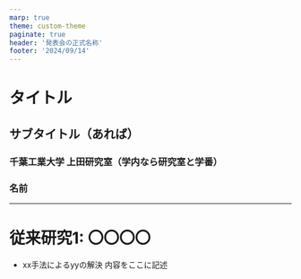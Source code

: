 ```yaml
---
marp: true
theme: custom-theme
paginate: true
header: '発表会の正式名称'
footer: '2024/09/14'
---
```


<!-- _class: title -->
# タイトル

## サブタイトル（あれば）

### 千葉工業大学 上田研究室（学内なら研究室と学番）

### 名前

---

<!-- # 通常のスライド -->
# 従来研究1: 〇〇〇〇

- xx手法によるyyの解決
内容をここに記述
